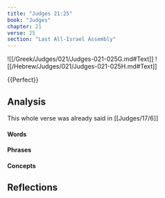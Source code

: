 ```yaml
---
title: "Judges 21:25"
book: "Judges"
chapter: 21
verse: 25
section: "Last All-Israel Assembly"
---
```

![[/Greek/Judges/021/Judges-021-025G.md#Text]]
![[/Hebrew/Judges/021/Judges-021-025H.md#Text]]

{{Perfect}}

## Analysis

This whole verse was already said in [[Judges/17/6]]

#### Words

#### Phrases

#### Concepts

## Reflections
